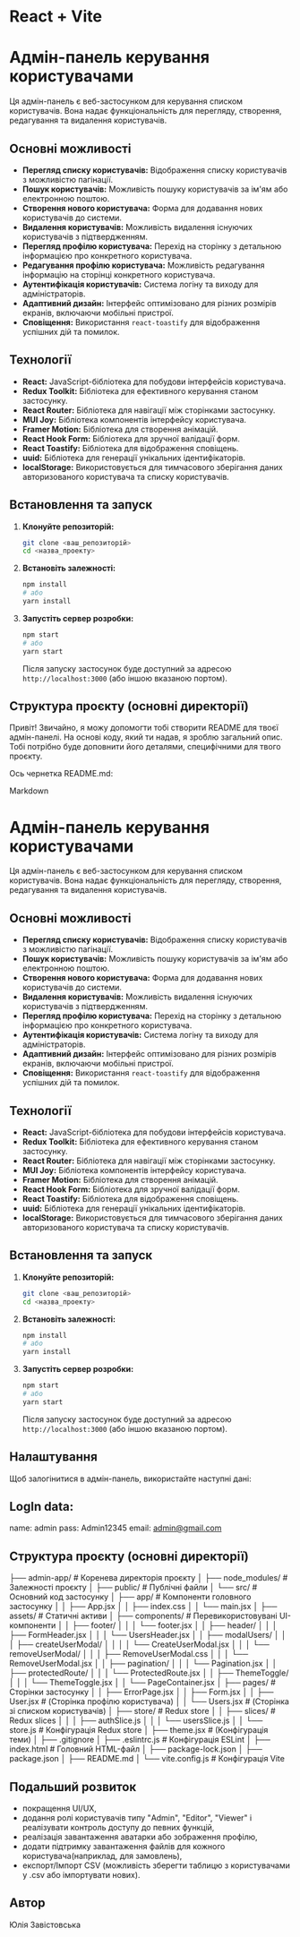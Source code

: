 # React + Vite

# Адмін-панель керування користувачами

Ця адмін-панель є веб-застосунком для керування списком користувачів. Вона надає функціональність для перегляду, створення, редагування та видалення користувачів.

## Основні можливості

- **Перегляд списку користувачів:** Відображення списку користувачів з можливістю пагінації.
- **Пошук користувачів:** Можливість пошуку користувачів за ім'ям або електронною поштою.
- **Створення нового користувача:** Форма для додавання нових користувачів до системи.
- **Видалення користувачів:** Можливість видалення існуючих користувачів з підтвердженням.
- **Перегляд профілю користувача:** Перехід на сторінку з детальною інформацією про конкретного користувача.
- **Редагування профілю користувача:** Можливість редагування інформацію на сторінці конкретного користувача.
- **Аутентифікація користувачів:** Система логіну та виходу для адміністраторів.
- **Адаптивний дизайн:** Інтерфейс оптимізовано для різних розмірів екранів, включаючи мобільні пристрої.
- **Сповіщення:** Використання `react-toastify` для відображення успішних дій та помилок.

## Технології

- **React:** JavaScript-бібліотека для побудови інтерфейсів користувача.
- **Redux Toolkit:** Бібліотека для ефективного керування станом застосунку.
- **React Router:** Бібліотека для навігації між сторінками застосунку.
- **MUI Joy:** Бібліотека компонентів інтерфейсу користувача.
- **Framer Motion:** Бібліотека для створення анімацій.
- **React Hook Form:** Бібліотека для зручної валідації форм.
- **React Toastify:** Бібліотека для відображення сповіщень.
- **uuid:** Бібліотека для генерації унікальних ідентифікаторів.
- **localStorage:** Використовується для тимчасового зберігання даних авторизованого користувача та списку користувачів.

## Встановлення та запуск

1.  **Клонуйте репозиторій:**

    ```bash
    git clone <ваш_репозиторій>
    cd <назва_проекту>
    ```

2.  **Встановіть залежності:**

    ```bash
    npm install
    # або
    yarn install
    ```

3.  **Запустіть сервер розробки:**

    ```bash
    npm start
    # або
    yarn start
    ```

    Після запуску застосунок буде доступний за адресою `http://localhost:3000` (або іншою вказаною портом).

## Структура проєкту (основні директорії)

Привіт! Звичайно, я можу допомогти тобі створити README для твоєї адмін-панелі. На основі коду, який ти надав, я зроблю загальний опис. Тобі потрібно буде доповнити його деталями, специфічними для твого проєкту.

Ось чернетка README.md:

Markdown

# Адмін-панель керування користувачами

Ця адмін-панель є веб-застосунком для керування списком користувачів. Вона надає функціональність для перегляду, створення, редагування та видалення користувачів.

## Основні можливості

- **Перегляд списку користувачів:** Відображення списку користувачів з можливістю пагінації.
- **Пошук користувачів:** Можливість пошуку користувачів за ім'ям або електронною поштою.
- **Створення нового користувача:** Форма для додавання нових користувачів до системи.
- **Видалення користувачів:** Можливість видалення існуючих користувачів з підтвердженням.
- **Перегляд профілю користувача:** Перехід на сторінку з детальною інформацією про конкретного користувача.
- **Аутентифікація користувачів:** Система логіну та виходу для адміністраторів.
- **Адаптивний дизайн:** Інтерфейс оптимізовано для різних розмірів екранів, включаючи мобільні пристрої.
- **Сповіщення:** Використання `react-toastify` для відображення успішних дій та помилок.

## Технології

- **React:** JavaScript-бібліотека для побудови інтерфейсів користувача.
- **Redux Toolkit:** Бібліотека для ефективного керування станом застосунку.
- **React Router:** Бібліотека для навігації між сторінками застосунку.
- **MUI Joy:** Бібліотека компонентів інтерфейсу користувача.
- **Framer Motion:** Бібліотека для створення анімацій.
- **React Hook Form:** Бібліотека для зручної валідації форм.
- **React Toastify:** Бібліотека для відображення сповіщень.
- **uuid:** Бібліотека для генерації унікальних ідентифікаторів.
- **localStorage:** Використовується для тимчасового зберігання даних авторизованого користувача та списку користувачів.

## Встановлення та запуск

1.  **Клонуйте репозиторій:**

    ```bash
    git clone <ваш_репозиторій>
    cd <назва_проекту>
    ```

2.  **Встановіть залежності:**

    ```bash
    npm install
    # або
    yarn install
    ```

3.  **Запустіть сервер розробки:**

    ```bash
    npm start
    # або
    yarn start
    ```

    Після запуску застосунок буде доступний за адресою `http://localhost:3000` (або іншою вказаною портом).

## Налаштування

Щоб залогінитися в адмін-панель, використайте наступні дані:

## LogIn data:

name: admin
pass: Admin12345
email: admin@gmail.com

## Структура проєкту (основні директорії)

├── admin-app/ # Коренева директорія проєкту
│ ├── node_modules/ # Залежності проєкту
│ ├── public/ # Публічні файли
│ └── src/ # Основний код застосунку
│ ├── app/ # Компоненти головного застосунку
│ │ ├── App.jsx
│ │ ├── index.css
│ │ └── main.jsx
│ ├── assets/ # Статичні активи
│ ├── components/ # Перевикористовувані UI-компоненти
│ │ ├── footer/
│ │ │ └── footer.jsx
│ │ ├── header/
│ │ │ ├── FormHeader.jsx
│ │ │ └── UsersHeader.jsx
│ │ ├── modalUsers/
│ │ │ ├── createUserModal/
│ │ │ │ └── CreateUserModal.jsx
│ │ │ └── removeUserModal/
│ │ │ ├── RemoveUserModal.css
│ │ │ └── RemoveUserModal.jsx
│ │ ├── pagination/
│ │ │ └── Pagination.jsx
│ │ ├── protectedRoute/
│ │ │ └── ProtectedRoute.jsx
│ │ ├── ThemeToggle/
│ │ │ └── ThemeToggle.jsx
│ │ └── PageContainer.jsx
│ ├── pages/ # Сторінки застосунку
│ │ ├── ErrorPage.jsx
│ │ ├── Form.jsx
│ │ ├── User.jsx # (Сторінка профілю користувача)
│ │ └── Users.jsx # (Сторінка зі списком користувачів)
│ ├── store/ # Redux store
│ │ ├── slices/ # Redux slices
│ │ │ ├── authSlice.js
│ │ │ └── usersSlice.js
│ │ └── store.js # Конфігурація Redux store
│ ├── theme.jsx # (Kонфігурація теми)
│ ├── .gitignore
│ ├── .eslintrc.js # Конфігурація ESLint
│ ├── index.html # Головний HTML-файл
│ ├── package-lock.json
│ ├── package.json
│ ├── README.md
│ └── vite.config.js # Конфігурація Vite

## Подальший розвиток

- покращення UI/UX,
- додання ролі користувачів типу "Admin", "Editor", "Viewer" і реалізувати контроль доступу до певних функцій,
- реалізація завантаження аватарки або зображення профілю,
- додати підтримку завантаження файлів для кожного користувача(наприклад, для замовлень),
- експорт/Імпорт CSV (можливість зберегти таблицю з користувачами у .csv або імпортувати нових).

## Автор

Юлія Завістовська
